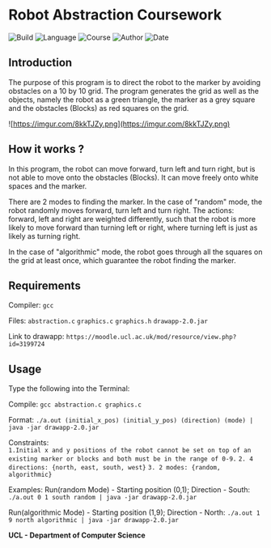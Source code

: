 # Robot Abstraction Coursework
![Build](https://img.shields.io/badge/Test-Pass-success) ![Language](https://img.shields.io/badge/Language-C-informational)					![Course](https://img.shields.io/badge/Course-COMP0002-important) ![Author](https://img.shields.io/badge/Author-Jianheng.H-important) ![Date](https://img.shields.io/badge/Date-09%2F11%2F2021-red)  



## Introduction 
The purpose of this program is to direct the robot to the marker by avoiding obstacles on a 10 by 10 grid. The program generates the grid as well as the objects, namely the robot as a green triangle, the marker as a grey square and the obstacles (Blocks) as red squares on the grid. 

![https://imgur.com/8kkTJZy.png](https://imgur.com/8kkTJZy.png)
## How it works ?
In this program, the robot can move forward, turn left and turn right, but is not able to move onto the obstacles (Blocks). It can move freely onto white spaces and the marker.

There are 2 modes to finding the marker. In the case of "random" mode, the robot randomly moves forward, turn left and turn right. The actions: forward, left and right are weighted differently, such that the robot is more likely to move forward than turning left or right, where turning left is just as likely as turning right.

In the case of "algorithmic" mode, the robot goes through all the squares on the grid at least once, which guarantee the robot finding the marker.

## Requirements
Compiler: `gcc`

Files:
`abstraction.c`
`graphics.c`
`graphics.h`
`drawapp-2.0.jar`

Link to drawapp: `https://moodle.ucl.ac.uk/mod/resource/view.php?id=3199724`

## Usage
Type the following into the Terminal:

Compile: `gcc abstraction.c graphics.c`

Format:  `./a.out (initial_x_pos) (initial_y_pos) (direction) (mode) | java -jar drawapp-2.0.jar`

Constraints:  
`1.Initial x and y positions of the robot cannot be set on top of an existing marker or blocks and both must be in the range of 0-9.`
`2. 4 directions: {north, east, south, west}`
`3. 2 modes: {random, algorithmic}`

Examples:
Run(random Mode) - Starting position (0,1); Direction - South: 
`./a.out 0 1 south random | java -jar drawapp-2.0.jar`

Run(algorithmic Mode) - Starting position (1,9); Direction - North: 
`./a.out 1 9 north algorithmic | java -jar drawapp-2.0.jar`

**UCL - Department of Computer Science**
